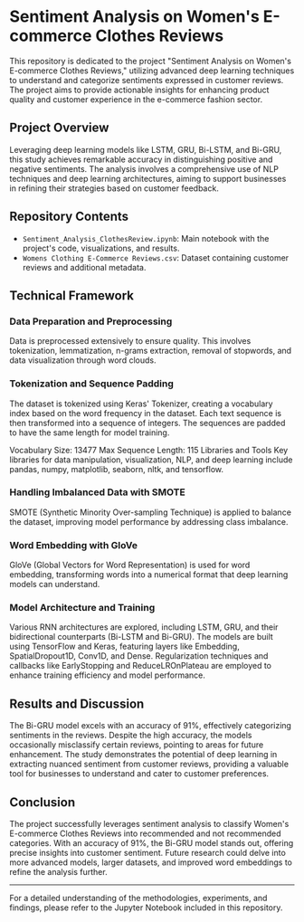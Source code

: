 # Sentiment Analysis on Women's E-commerce Clothes Reviews

This repository is dedicated to the project "Sentiment Analysis on Women's E-commerce Clothes Reviews," utilizing advanced deep learning techniques to understand and categorize sentiments expressed in customer reviews. The project aims to provide actionable insights for enhancing product quality and customer experience in the e-commerce fashion sector.

## Project Overview

Leveraging deep learning models like LSTM, GRU, Bi-LSTM, and Bi-GRU, this study achieves remarkable accuracy in distinguishing positive and negative sentiments. The analysis involves a comprehensive use of NLP techniques and deep learning architectures, aiming to support businesses in refining their strategies based on customer feedback.

## Repository Contents

- `Sentiment_Analysis_ClothesReview.ipynb`: Main notebook with the project's code, visualizations, and results.
- `Womens Clothing E-Commerce Reviews.csv`: Dataset containing customer reviews and additional metadata.

## Technical Framework

### Data Preparation and Preprocessing
Data is preprocessed extensively to ensure quality. This involves tokenization, lemmatization, n-grams extraction, removal of stopwords, and data visualization through word clouds.

### Tokenization and Sequence Padding
The dataset is tokenized using Keras' Tokenizer, creating a vocabulary index based on the word frequency in the dataset. Each text sequence is then transformed into a sequence of integers. The sequences are padded to have the same length for model training.

Vocabulary Size: 13477
Max Sequence Length: 115
Libraries and Tools
Key libraries for data manipulation, visualization, NLP, and deep learning include pandas, numpy, matplotlib, seaborn, nltk, and tensorflow.

### Handling Imbalanced Data with SMOTE
SMOTE (Synthetic Minority Over-sampling Technique) is applied to balance the dataset, improving model performance by addressing class imbalance.

### Word Embedding with GloVe
GloVe (Global Vectors for Word Representation) is used for word embedding, transforming words into a numerical format that deep learning models can understand.

### Model Architecture and Training

Various RNN architectures are explored, including LSTM, GRU, and their bidirectional counterparts (Bi-LSTM and Bi-GRU). The models are built using TensorFlow and Keras, featuring layers like Embedding, SpatialDropout1D, Conv1D, and Dense. Regularization techniques and callbacks like EarlyStopping and ReduceLROnPlateau are employed to enhance training efficiency and model performance.

## Results and Discussion

The Bi-GRU model excels with an accuracy of 91%, effectively categorizing sentiments in the reviews. Despite the high accuracy, the models occasionally misclassify certain reviews, pointing to areas for future enhancement. The study demonstrates the potential of deep learning in extracting nuanced sentiment from customer reviews, providing a valuable tool for businesses to understand and cater to customer preferences.

## Conclusion

The project successfully leverages sentiment analysis to classify Women's E-commerce Clothes Reviews into recommended and not recommended categories. With an accuracy of 91%, the Bi-GRU model stands out, offering precise insights into customer sentiment. Future research could delve into more advanced models, larger datasets, and improved word embeddings to refine the analysis further.

---

For a detailed understanding of the methodologies, experiments, and findings, please refer to the Jupyter Notebook included in this repository. 

